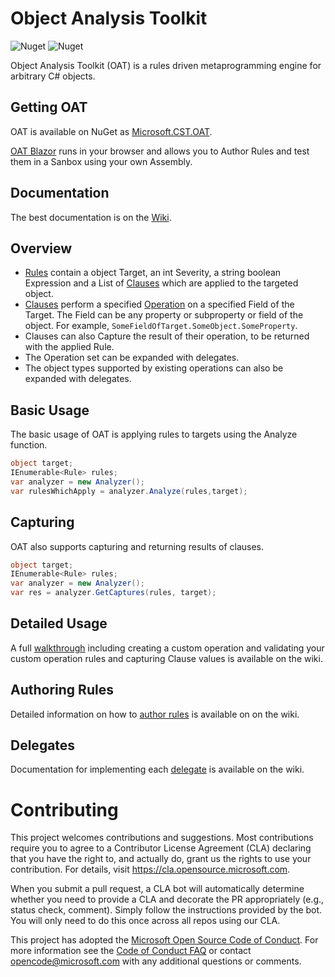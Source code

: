 # Object Analysis Toolkit
![Nuget](https://img.shields.io/nuget/v/Microsoft.CST.OAT?link=https://www.nuget.org/packages/Microsoft.CST.OAT/&link=https://www.nuget.org/packages/Microsoft.CST.OAT/) ![Nuget](https://img.shields.io/nuget/dt/Microsoft.CST.OAT?link=https://www.nuget.org/packages/Microsoft.CST.OAT/&link=https://www.nuget.org/packages/Microsoft.CST.OAT/)

Object Analysis Toolkit (OAT) is a rules driven metaprogramming engine for arbitrary C# objects.

## Getting OAT
OAT is available on NuGet as [Microsoft.CST.OAT](https://www.nuget.org/packages/Microsoft.CST.OAT/).

[OAT Blazor](https://microsoft.github.io/OAT/) runs in your browser and allows you to Author Rules and test them in a Sanbox using your own Assembly.

## Documentation
The best documentation is on the [Wiki](https://github.com/microsoft/OAT/wiki).

## Overview
* [Rules](https://github.com/microsoft/OAT/blob/main/OAT/Rule.cs) contain a object Target, an int Severity, a string boolean Expression and a List of [Clauses](https://github.com/microsoft/OAT/blob/main/OAT/Clause.cs) which are applied to the targeted object.
* [Clauses](https://github.com/microsoft/OAT/blob/main/OAT/Clause.cs) perform a specified [Operation](https://github.com/microsoft/OAT/blob/main/OAT/Operation.cs) on a specified Field of the Target.  The Field can be any property or subproperty or field of the object. For example, `SomeFieldOfTarget.SomeObject.SomeProperty`.
* Clauses can also Capture the result of their operation, to be returned with the applied Rule.
* The Operation set can be expanded with delegates.
* The object types supported by existing operations can also be expanded with delegates.

## Basic Usage

The basic usage of OAT is applying rules to targets using the Analyze function.

```csharp
object target;
IEnumerable<Rule> rules;
var analyzer = new Analyzer();
var rulesWhichApply = analyzer.Analyze(rules,target);
```

## Capturing

OAT also supports capturing and returning results of clauses.

```csharp
object target;
IEnumerable<Rule> rules;
var analyzer = new Analyzer();
var res = analyzer.GetCaptures(rules, target);
```

## Detailed Usage

A full [walkthrough](https://github.com/microsoft/OAT/wiki/Walkthrough) including creating a custom operation and validating your custom operation rules and capturing Clause values is available on the wiki.

## Authoring Rules

Detailed information on how to [author rules](https://github.com/microsoft/OAT/wiki/Authoring-Rules) is available on on the wiki.

## Delegates

Documentation for implementing each [delegate](https://github.com/microsoft/OAT/wiki/Delegates) is available on the wiki.

# Contributing

This project welcomes contributions and suggestions.  Most contributions require you to agree to a
Contributor License Agreement (CLA) declaring that you have the right to, and actually do, grant us
the rights to use your contribution. For details, visit https://cla.opensource.microsoft.com.

When you submit a pull request, a CLA bot will automatically determine whether you need to provide
a CLA and decorate the PR appropriately (e.g., status check, comment). Simply follow the instructions
provided by the bot. You will only need to do this once across all repos using our CLA.

This project has adopted the [Microsoft Open Source Code of Conduct](https://opensource.microsoft.com/codeofconduct/).
For more information see the [Code of Conduct FAQ](https://opensource.microsoft.com/codeofconduct/faq/) or
contact [opencode@microsoft.com](mailto:opencode@microsoft.com) with any additional questions or comments.

